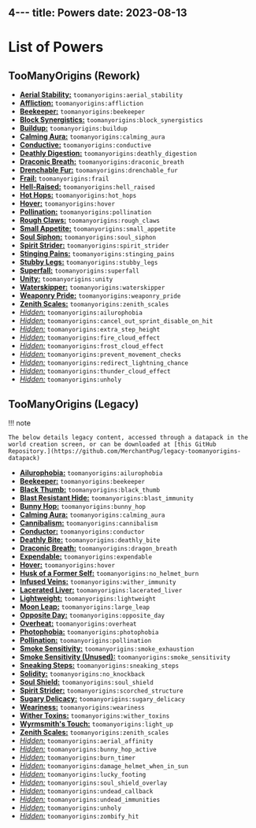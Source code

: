 4---
title: Powers
date: 2023-08-13
---
# List of Powers


## TooManyOrigins (Rework)
- [**Aerial Stability:**](https://github.com/MerchantPug/toomanyorigins/blob/1.20.4/common/src/main/resources/data/toomanyorigins/powers/aerial_stability.json) `toomanyorigins:aerial_stability`
- [**Affliction:**](https://github.com/MerchantPug/toomanyorigins/blob/1.20.4/common/src/main/resources/data/toomanyorigins/powers/affliction.json) `toomanyorigins:affliction`
- [**Beekeeper:**](https://github.com/MerchantPug/toomanyorigins/blob/1.20.4/common/src/main/resources/data/toomanyorigins/powers/beekeeper.json) `toomanyorigins:beekeeper`
- [**Block Synergistics:**](https://github.com/MerchantPug/toomanyorigins/blob/1.20.4/common/src/main/resources/data/toomanyorigins/powers/block_synergistics.json) `toomanyorigins:block_synergistics`
- [**Buildup:**](https://github.com/MerchantPug/toomanyorigins/blob/1.20.4/common/src/main/resources/data/toomanyorigins/powers/buildup.json) `toomanyorigins:buildup`
- [**Calming Aura:**](https://github.com/MerchantPug/toomanyorigins/blob/1.20.4/common/src/main/resources/data/toomanyorigins/powers/calming_aura.json) `toomanyorigins:calming_aura`
- [**Conductive:**](https://github.com/MerchantPug/toomanyorigins/blob/1.20.4/common/src/main/resources/data/toomanyorigins/powers/conductive.json) `toomanyorigins:conductive`
- [**Deathly Digestion:**](https://github.com/MerchantPug/toomanyorigins/blob/1.20.4/common/src/main/resources/data/toomanyorigins/powers/deathly_digestion.json) `toomanyorigins:deathly_digestion`
- [**Draconic Breath:**](https://github.com/MerchantPug/toomanyorigins/blob/1.20.4/common/src/main/resources/data/toomanyorigins/powers/draconic_breath.json) `toomanyorigins:draconic_breath`
- [**Drenchable Fur:**](https://github.com/MerchantPug/toomanyorigins/blob/1.20.4/common/src/main/resources/data/toomanyorigins/powers/drenchable_fur.json) `toomanyorigins:drenchable_fur`
- [**Frail:**](https://github.com/MerchantPug/toomanyorigins/blob/1.20.4/common/src/main/resources/data/toomanyorigins/powers/frail.json) `toomanyorigins:frail`
- [**Hell-Raised:**](https://github.com/MerchantPug/toomanyorigins/blob/1.20.4/common/src/main/resources/data/toomanyorigins/powers/hell_raised.json) `toomanyorigins:hell_raised`
- [**Hot Hops:**](https://github.com/MerchantPug/toomanyorigins/blob/1.20.4/common/src/main/resources/data/toomanyorigins/powers/hot_hops.json) `toomanyorigins:hot_hops`
- [**Hover:**](https://github.com/MerchantPug/toomanyorigins/blob/1.20.4/common/src/main/resources/data/toomanyorigins/powers/hover.json) `toomanyorigins:hover`
- [**Pollination:**](https://github.com/MerchantPug/toomanyorigins/blob/1.20.4/common/src/main/resources/data/toomanyorigins/powers/pollination.json) `toomanyorigins:pollination`
- [**Rough Claws:**](https://github.com/MerchantPug/toomanyorigins/blob/1.20.4/common/src/main/resources/data/toomanyorigins/powers/rough_claws.json) `toomanyorigins:rough_claws`
- [**Small Appetite:**](https://github.com/MerchantPug/toomanyorigins/blob/1.20.4/common/src/main/resources/data/toomanyorigins/powers/small_appetite.json) `toomanyorigins:small_appetite`
- [**Soul Siphon:**](https://github.com/MerchantPug/toomanyorigins/blob/1.20.4/common/src/main/resources/data/toomanyorigins/powers/soul_siphon.json) `toomanyorigins:soul_siphon`
- [**Spirit Strider:**](https://github.com/MerchantPug/toomanyorigins/blob/1.20.4/common/src/main/resources/data/toomanyorigins/powers/spirit_strider.json) `toomanyorigins:spirit_strider`
- [**Stinging Pains:**](https://github.com/MerchantPug/toomanyorigins/blob/1.20.4/common/src/main/resources/data/toomanyorigins/powers/stinging_pains.json) `toomanyorigins:stinging_pains`
- [**Stubby Legs:**](https://github.com/MerchantPug/toomanyorigins/blob/1.20.4/common/src/main/resources/data/toomanyorigins/powers/stubby_legs.json) `toomanyorigins:stubby_legs`
- [**Superfall:**](https://github.com/MerchantPug/toomanyorigins/blob/1.20.4/common/src/main/resources/data/toomanyorigins/powers/superfall.json) `toomanyorigins:superfall`
- [**Unity:**](https://github.com/MerchantPug/toomanyorigins/blob/1.20.4/common/src/main/resources/data/toomanyorigins/powers/unity.json) `toomanyorigins:unity`
- [**Waterskipper:**](https://github.com/MerchantPug/toomanyorigins/blob/1.20.4/common/src/main/resources/data/toomanyorigins/powers/waterskipper.json) `toomanyorigins:waterskipper`
- [**Weaponry Pride:**](https://github.com/MerchantPug/toomanyorigins/blob/1.20.4/common/src/main/resources/data/toomanyorigins/powers/weaponry_pride.json) `toomanyorigins:weaponry_pride`
- [**Zenith Scales:**](https://github.com/MerchantPug/toomanyorigins/blob/1.20.4/common/src/main/resources/data/toomanyorigins/powers/zenith_scales.json) `toomanyorigins:zenith_scales`
- [*Hidden:*](https://github.com/MerchantPug/toomanyorigins/blob/1.20.4/common/src/main/resources/data/toomanyorigins/powers/ailurophobia.json) `toomanyorigins:ailurophobia`
- [*Hidden:*](https://github.com/MerchantPug/toomanyorigins/blob/1.20.4/common/src/main/resources/data/toomanyorigins/powers/cancel_out_sprint_disable_on_hit.json) `toomanyorigins:cancel_out_sprint_disable_on_hit`
- [*Hidden:*](https://github.com/MerchantPug/toomanyorigins/blob/1.20.4/common/src/main/resources/data/toomanyorigins/powers/extra_step_height.json) `toomanyorigins:extra_step_height`
- [*Hidden:*](https://github.com/MerchantPug/toomanyorigins/blob/1.20.4/common/src/main/resources/data/toomanyorigins/powers/fire_cloud_effect.json) `toomanyorigins:fire_cloud_effect`
- [*Hidden:*](https://github.com/MerchantPug/toomanyorigins/blob/1.20.4/common/src/main/resources/data/toomanyorigins/powers/frost_cloud_effect.json) `toomanyorigins:frost_cloud_effect`
- [*Hidden:*](https://github.com/MerchantPug/toomanyorigins/blob/1.20.4/common/src/main/resources/data/toomanyorigins/powers/prevent_movement_checks.json) `toomanyorigins:prevent_movement_checks`
- [*Hidden:*](https://github.com/MerchantPug/toomanyorigins/blob/1.20.4/common/src/main/resources/data/toomanyorigins/powers/redirect_lightning_chance.json) `toomanyorigins:redirect_lightning_chance`
- [*Hidden:*](https://github.com/MerchantPug/toomanyorigins/blob/1.20.4/common/src/main/resources/data/toomanyorigins/powers/thunder_cloud_effect.json) `toomanyorigins:thunder_cloud_effect`
- [*Hidden:*](https://github.com/MerchantPug/toomanyorigins/blob/1.20.4/common/src/main/resources/data/toomanyorigins/powers/unholy.json) `toomanyorigins:unholy`

## TooManyOrigins (Legacy)
!!! note

    The below details legacy content, accessed through a datapack in the world creation screen, or can be downloaded at [this GitHub Repository.](https://github.com/MerchantPug/legacy-toomanyorigins-datapack)

- [**Ailurophobia:**](https://github.com/MerchantPug/legacy-toomanyorigins-datapack/blob/1.20.2/main/data/legacytoomanyorigins/powers/ailurophobia.json) `toomanyorigins:ailurophobia`
- [**Beekeeper:**](https://github.com/MerchantPug/legacy-toomanyorigins-datapack/blob/1.20.2/main/data/legacytoomanyorigins/powers/beekeeper.json) `toomanyorigins:beekeeper`
- [**Black Thumb:**](https://github.com/MerchantPug/legacy-toomanyorigins-datapack/blob/1.20.2/main/data/legacytoomanyorigins/powers/black_thumb.json) `toomanyorigins:black_thumb`
- [**Blast Resistant Hide:**](https://github.com/MerchantPug/legacy-toomanyorigins-datapack/blob/1.20.2/main/data/legacytoomanyorigins/powers/blast_immunity.json) `toomanyorigins:blast_immunity`
- [**Bunny Hop:**](https://github.com/MerchantPug/legacy-toomanyorigins-datapack/blob/1.20.2/main/data/legacytoomanyorigins/powers/bunny_hop.json) `toomanyorigins:bunny_hop`
- [**Calming Aura:**](https://github.com/MerchantPug/legacy-toomanyorigins-datapack/blob/1.20.2/main/data/legacytoomanyorigins/powers/calming_aura.json) `toomanyorigins:calming_aura`
- [**Cannibalism:**](https://github.com/MerchantPug/legacy-toomanyorigins-datapack/blob/1.20.2/main/data/legacytoomanyorigins/powers/cannibalism.json) `toomanyorigins:cannibalism`
- [**Conductor:**](https://github.com/MerchantPug/legacy-toomanyorigins-datapack/blob/1.20.2/main/data/legacytoomanyorigins/powers/conductor.json) `toomanyorigins:conductor`
- [**Deathly Bite:**](https://github.com/MerchantPug/legacy-toomanyorigins-datapack/blob/1.20.2/main/data/legacytoomanyorigins/powers/deathly_bite.json) `toomanyorigins:deathly_bite`
- [**Draconic Breath:**](https://github.com/MerchantPug/legacy-toomanyorigins-datapack/blob/1.20.2/main/data/legacytoomanyorigins/powers/dragon_breath.json) `toomanyorigins:dragon_breath`
- [**Expendable:**](https://github.com/MerchantPug/legacy-toomanyorigins-datapack/blob/1.20.2/main/data/legacytoomanyorigins/powers/expendable.json) `toomanyorigins:expendable`
- [**Hover:**](https://github.com/MerchantPug/legacy-toomanyorigins-datapack/blob/1.20.2/main/data/legacytoomanyorigins/powers/hover.json) `toomanyorigins:hover`
- [**Husk of a Former Self:**](https://github.com/MerchantPug/legacy-toomanyorigins-datapack/blob/1.20.2/main/data/legacytoomanyorigins/powers/no_helmet_burn.json) `toomanyorigins:no_helmet_burn`
- [**Infused Veins:**](https://github.com/MerchantPug/legacy-toomanyorigins-datapack/blob/1.20.2/main/data/legacytoomanyorigins/powers/wither_immunity.json) `toomanyorigins:wither_immunity`
- [**Lacerated Liver:**](https://github.com/MerchantPug/legacy-toomanyorigins-datapack/blob/1.20.2/main/data/legacytoomanyorigins/powers/lacerated_liver.json) `toomanyorigins:lacerated_liver`
- [**Lightweight:**](https://github.com/MerchantPug/legacy-toomanyorigins-datapack/blob/1.20.2/main/data/legacytoomanyorigins/powers/lightweight.json) `toomanyorigins:lightweight`
- [**Moon Leap:**](https://github.com/MerchantPug/legacy-toomanyorigins-datapack/blob/1.20.2/main/data/legacytoomanyorigins/powers/large_leap.json) `toomanyorigins:large_leap`
- [**Opposite Day:**](https://github.com/MerchantPug/legacy-toomanyorigins-datapack/blob/1.20.2/main/data/legacytoomanyorigins/powers/opposite_day.json) `toomanyorigins:opposite_day`
- [**Overheat:**](https://github.com/MerchantPug/legacy-toomanyorigins-datapack/blob/1.20.2/main/data/legacytoomanyorigins/powers/overheat.json) `toomanyorigins:overheat`
- [**Photophobia:**](https://github.com/MerchantPug/legacy-toomanyorigins-datapack/blob/1.20.2/main/data/legacytoomanyorigins/powers/photophobia.json) `toomanyorigins:photophobia`
- [**Pollination:**](https://github.com/MerchantPug/toomanyorigins/blob/1.20.4/common/src/main/resources/data/toomanyorigins/powers/pollination.json) `toomanyorigins:pollination`
- [**Smoke Sensitivity:**](https://github.com/MerchantPug/legacy-toomanyorigins-datapack/blob/1.20.2/main/data/legacytoomanyorigins/powers/smoke_exhaustion.json) `toomanyorigins:smoke_exhaustion`
- [**Smoke Sensitivity (Unused):**](https://github.com/MerchantPug/legacy-toomanyorigins-datapack/blob/1.20.2/main/data/legacytoomanyorigins/powers/smoke_sensitivity.json) `toomanyorigins:smoke_sensitivity`
- [**Sneaking Steps:**](https://github.com/MerchantPug/legacy-toomanyorigins-datapack/blob/1.20.2/main/data/legacytoomanyorigins/powers/sneaking_steps.json) `toomanyorigins:sneaking_steps`
- [**Solidity:**](https://github.com/MerchantPug/legacy-toomanyorigins-datapack/blob/1.20.2/main/data/legacytoomanyorigins/powers/no_knockback.json) `toomanyorigins:no_knockback`
- [**Soul Shield:**](https://github.com/MerchantPug/legacy-toomanyorigins-datapack/blob/1.20.2/main/data/legacytoomanyorigins/powers/soul_shield.json) `toomanyorigins:soul_shield`
- [**Spirit Strider:**](https://github.com/MerchantPug/legacy-toomanyorigins-datapack/blob/1.20.2/main/data/legacytoomanyorigins/powers/scorched_structure.json) `toomanyorigins:scorched_structure`
- [**Sugary Delicacy:**](https://github.com/MerchantPug/legacy-toomanyorigins-datapack/blob/1.20.2/main/data/legacytoomanyorigins/powers/sugary_delicacy.json) `toomanyorigins:sugary_delicacy`
- [**Weariness:**](https://github.com/MerchantPug/legacy-toomanyorigins-datapack/blob/1.20.2/main/data/legacytoomanyorigins/powers/weariness.json) `toomanyorigins:weariness`
- [**Wither Toxins:**](https://github.com/MerchantPug/legacy-toomanyorigins-datapack/blob/1.20.2/main/data/legacytoomanyorigins/powers/wither_toxins.json) `toomanyorigins:wither_toxins`
- [**Wyrmsmith's Touch:**](https://github.com/MerchantPug/toomanyorigins/blob/v0.2.2/Common/src/main/resources/data/toomanyorigins/powers/light_up.json) `toomanyorigins:light_up`
- [**Zenith Scales:**](https://github.com/MerchantPug/legacy-toomanyorigins-datapack/blob/1.20.2/main/data/legacytoomanyorigins/powers/zenith_scales.json) `toomanyorigins:zenith_scales`
- [*Hidden:*](https://github.com/MerchantPug/legacy-toomanyorigins-datapack/blob/1.20.2/main/data/legacytoomanyorigins/powers/aerial_affinity.json) `toomanyorigins:aerial_affinity`
- [*Hidden:*](https://github.com/MerchantPug/legacy-toomanyorigins-datapack/blob/1.20.2/main/data/legacytoomanyorigins/powers/bunny_hop_active.json) `toomanyorigins:bunny_hop_active`
- [*Hidden:*](https://github.com/MerchantPug/legacy-toomanyorigins-datapack/blob/1.20.2/main/data/legacytoomanyorigins/powers/burn_timer.json) `toomanyorigins:burn_timer`
- [*Hidden:*](https://github.com/MerchantPug/legacy-toomanyorigins-datapack/blob/1.20.2/main/data/legacytoomanyorigins/powers/damage_helmet_when_in_sun.json) `toomanyorigins:damage_helmet_when_in_sun`
- [*Hidden:*](https://github.com/MerchantPug/legacy-toomanyorigins-datapack/blob/1.20.2/main/data/legacytoomanyorigins/powers/lucky_footing.json) `toomanyorigins:lucky_footing`
- [*Hidden:*](https://github.com/MerchantPug/legacy-toomanyorigins-datapack/blob/1.20.2/main/data/legacytoomanyorigins/powers/soul_shield_overlay.json) `toomanyorigins:soul_shield_overlay`
- [*Hidden:*](https://github.com/MerchantPug/legacy-toomanyorigins-datapack/blob/1.20.2/main/data/legacytoomanyorigins/powers/undead_callback.json) `toomanyorigins:undead_callback`
- [*Hidden:*](https://github.com/MerchantPug/legacy-toomanyorigins-datapack/blob/1.20.2/main/data/legacytoomanyorigins/powers/undead_immunities.json) `toomanyorigins:undead_immunities`
- [*Hidden:*](https://github.com/MerchantPug/toomanyorigins/blob/1.20.4/common/src/main/resources/data/toomanyorigins/powers/unholy.json) `toomanyorigins:unholy`
- [*Hidden:*](https://github.com/MerchantPug/legacy-toomanyorigins-datapack/blob/1.20.2/main/data/legacytoomanyorigins/powers/zombify_hit.json) `toomanyorigins:zombify_hit`